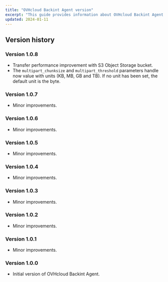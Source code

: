 ```yaml
---
title: "OVHcloud Backint Agent version"
excerpt: "This guide provides information about OVHcloud Backint Agent versions"
updated: 2024-01-11
---
```


## Version history

### Version 1.0.8

- Transfer performance improvement with S3 Object Storage bucket.
- The `multipart_chunksize` and `multipart_threshold` parameters handle now value with units (KB, MB, GB and TB). If no unit has been set, the default unit is the byte.

### Version 1.0.7

- Minor improvements.

### Version 1.0.6

- Minor improvements.

### Version 1.0.5

- Minor improvements.

### Version 1.0.4

- Minor improvements.

### Version 1.0.3

- Minor improvements.

### Version 1.0.2

- Minor improvements.

### Version 1.0.1

- Minor improvements.

### Version 1.0.0

- Initial version of OVHcloud Backint Agent.
